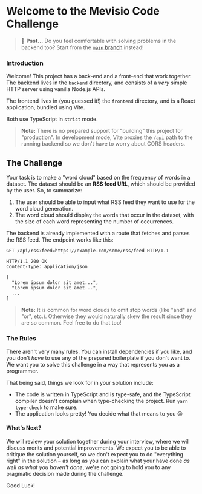 # Welcome to the Mevisio Code Challenge

> 🙋 **Psst...** Do you feel comfortable with solving problems in
> the backend too? Start from the [`main` branch][main-branch]
> instead!

[main-branch]: https://github.com/mevisio/code-challenge/

### Introduction

Welcome! This project has a back-end and a front-end that work together.
The backend lives in the `backend` directory, and consists of a _very_
simple HTTP server using vanilla Node.js APIs.

The frontend lives in (you guessed it!) the `frontend` directory, and
is a React application, bundled using Vite.

Both use TypeScript in `strict` mode.

> **Note:** There is no prepared support for "building" this project
> for "production". In development mode, Vite proxies the `/api` path
> to the running backend so we don't have to worry about CORS headers.

## The Challenge

Your task is to make a "word cloud" based on the frequency of words in
a dataset. The dataset should be an **RSS feed URL**, which should be
provided by the user. So, to summarize:

1. The user should be able to input what RSS feed they want to use for
   the word cloud generation.
2. The word cloud should display the words that occur in the dataset,
   with the size of each word representing the number of occurrences.

The backend is already implemented with a route that fetches and parses
the RSS feed. The endpoint works like this:

```http
GET /api/rss?feed=https://example.com/some/rss/feed HTTP/1.1
```

```http
HTTP/1.1 200 OK
Content-Type: application/json

[
  "Lorem ipsum dolor sit amet...",
  "Lorem ipsum dolor sit amet...",
  ...
]
```

> **Note:** It is common for word clouds to omit stop words (like "and"
> and "or", etc.). Otherwise they would naturally skew the result since
> they are so common. Feel free to do that too!

### The Rules

There aren't very many rules. You can install dependencies if you like,
and you don't _have_ to use any of the prepared boilerplate if you
don't want to. We want you to solve this challenge in a way that
represents you as a programmer.

That being said, things we look for in your solution include:

* The code is written in TypeScript and is type-safe, and the TypeScript
  compiler doesn't complain when type-checking the project. Run
  `yarn type-check` to make sure.
* The application looks pretty! You decide what that means to you 😉

#### What's Next?

We will review your solution together during your interview, where we
will discuss merits and potential improvements. We expect you to be
able to critique the solution yourself, so we don't expect you to do
"everything right" in the solution – as long as you can explain what
your have done _as well as what you haven't done_, we're not going to
hold you to any pragmatic decision made during the challenge.

Good Luck!
